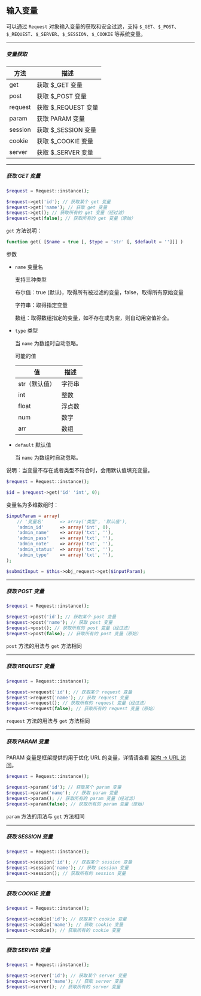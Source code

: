 ## 输入变量

可以通过 `Request` 对象输入变量的获取和安全过滤，支持 `$_GET`、`$_POST`、`$_REQUEST`、`$_SERVER`、`$_SESSION`、`$_COOKIE` 等系统变量。

----------

##### 变量获取

| 方法 | 描述 |
| - | - |
| get | 获取 $_GET 变量 |
| post | 获取 $_POST 变量 |
| request | 获取 $_REQUEST 变量 |
| param | 获取 PARAM 变量 |
| session | 获取 $_SESSION 变量 |
| cookie | 获取 $_COOKIE 变量 |
| server | 获取 $_SERVER 变量 |

----------

##### 获取 GET 变量

``` php
$request = Request::instance();

$request->get('id'); // 获取某个 get 变量
$request->get('name'); // 获取 get 变量
$request->get(); // 获取所有的 get 变量（经过滤）
$request->get(false); // 获取所有的 get 变量（原始）
```

`get` 方法说明：

``` php
function get( [$name = true [, $type = 'str' [, $default = '']]] )
```

参数

* `name` 变量名

    支持三种类型
    
    布尔值：true (默认)，取得所有被过滤的变量，false，取得所有原始变量
    
    字符串：取得指定变量
    
    数组：取得数组指定的变量，如不存在或为空，则自动用空值补全。

* `type` 类型

    当 `name` 为数组时自动忽略。
    
    可能的值

    | 值 | 描述 |
    | - | - |
    | str（默认值） | 字符串 |
    | int | 整数 |
    | float | 浮点数 |
    | num | 数字 |
    | arr | 数组 |

* `default` 默认值

    当 `name` 为数组时自动忽略。
    
说明：当变量不存在或者类型不符合时，会用默认值填充变量。

``` php
$request = Request::instance();

$id = $request->get('id' 'int', 0); 
```

 变量名为多维数组时：

``` php
$inputParam = array(
    // '变量名'      => array('类型', '默认值'),
    'admin_id'      => array('int', 0),
    'admin_name'    => array('txt', ''),
    'admin_pass'    => array('txt', ''),
    'admin_note'    => array('txt', ''),
    'admin_status'  => array('txt', ''),
    'admin_type'    => array('txt', ''),
);

$submitInput = $this->obj_request->get($inputParam);
```

----------

##### 获取 POST 变量

``` php
$request = Request::instance();

$request->post('id'); // 获取某个 post 变量
$request->post('name'); // 获取 post 变量
$request->post(); // 获取所有的 post 变量（经过滤）
$request->post(false); // 获取所有的 post 变量（原始）
```

`post` 方法的用法与 `get` 方法相同

----------

##### 获取 REQUEST 变量

``` php
$request = Request::instance();

$request->request('id'); // 获取某个 request 变量
$request->request('name'); // 获取 request 变量
$request->request(); // 获取所有的 request 变量（经过滤）
$request->request(false); // 获取所有的 request 变量（原始）
```

`request` 方法的用法与 `get` 方法相同

----------

##### 获取 PARAM 变量

PARAM 变量是框架提供的用于优化 URL 的变量，详情请查看 [架构 -> URL 访问](../construct/url.md)。

``` php
$request = Request::instance();

$request->param('id'); // 获取某个 param 变量
$request->param('name'); // 获取 param 变量
$request->param(); // 获取所有的 param 变量（经过滤）
$request->param(false); // 获取所有的 param 变量（原始）
```

`param` 方法的用法与 `get` 方法相同

----------

##### 获取 SESSION 变量

``` php
$request = Request::instance();

$request->session('id'); // 获取某个 session 变量
$request->session('name'); // 获取 session 变量
$request->session(); // 获取所有的 session 变量
```

----------

##### 获取 COOKIE 变量

``` php
$request = Request::instance();

$request->cookie('id'); // 获取某个 cookie 变量
$request->cookie('name'); // 获取 cookie 变量
$request->cookie(); // 获取所有的 cookie 变量
```

----------

##### 获取 SERVER 变量

``` php
$request = Request::instance();

$request->server('id'); // 获取某个 server 变量
$request->server('name'); // 获取 server 变量
$request->server(); // 获取所有的 server 变量
```
